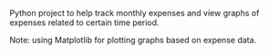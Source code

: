 Python project to help track monthly expenses and view graphs of expenses related to certain time period.

Note: using Matplotlib for plotting graphs based on expense data.